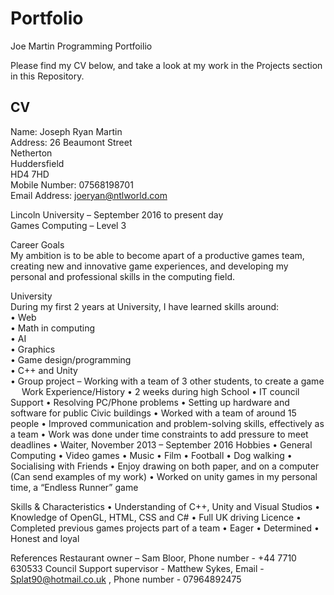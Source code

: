 # Portfolio
Joe Martin Programming Portfoilio

Please find my CV below, and take a look at my work in the Projects section in this Repository.

## CV

Name:		Joseph Ryan Martin    
Address:	26 Beaumont Street    
           	Netherton    
                Huddersfield    
	        HD4 7HD    
Mobile Number: 	07568198701    
Email Address:	joeryan@ntlworld.com    

Lincoln University – September 2016 to present day  
Games Computing – Level 3  

Career Goals  
My ambition is to be able to become apart of a productive games team, creating new and innovative game experiences, and developing my personal and professional skills in the computing field.   

University    
During my first 2 years at University, I have learned skills around:  
•	Web    
•	Math in computing  
•	AI  
•	Graphics  
•	Game design/programming  
•	C++ and Unity  
•	Group project – Working with a team of 3 other students, to create a game  
 
Work Experience/History
•	2 weeks during high School
•	IT council Support
•	Resolving PC/Phone problems
•	Setting up hardware and software for public Civic buildings
•	Worked with a team of around 15 people
•	Improved communication and problem-solving skills, effectively as a team
•	Work was done under time constraints to add pressure to meet deadlines
•	Waiter, November 2013 – September 2016
Hobbies
•	General Computing
•	Video games
•	Music
•	Film
•	Football
•	Dog walking
•	Socialising with Friends
•	Enjoy drawing on both paper, and on a computer (Can send examples of my work)
•	Worked on unity games in my personal time, a “Endless Runner” game

Skills & Characteristics
•	Understanding of C++, Unity and Visual Studios
•	Knowledge of OpenGL, HTML, CSS and C#
•	Full UK driving Licence
•	Completed previous games projects part of a team
•	Eager
•	Determined
•	Honest and loyal

References
Restaurant owner – Sam Bloor, Phone number - +44 7710 630533
Council Support supervisor - Matthew Sykes, Email - Splat90@hotmail.co.uk , Phone number - 07964892475
